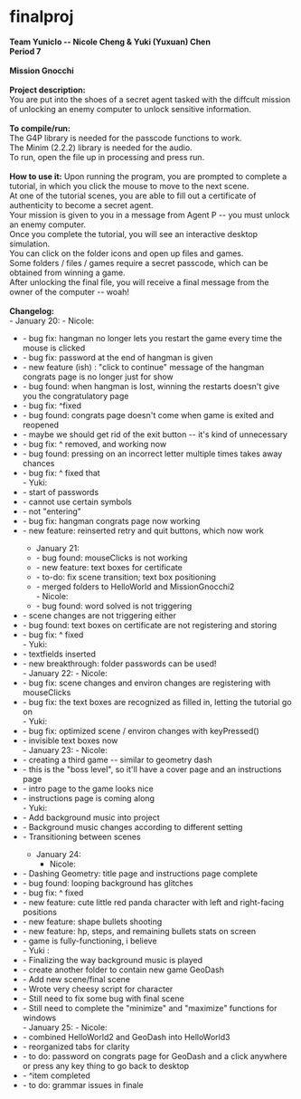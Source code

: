 # finalproj
<b>
Team Yuniclo -- Nicole Cheng & Yuki (Yuxuan) Chen <br>
Period 7<br>
<br>
Mission Gnocchi<br>
<br>
Project description:</b><br>
You are put into the shoes of a secret agent tasked with the diffcult mission of unlocking an enemy computer to unlock sensitive information.<br>
<br>
<b>To compile/run:</b><br>
The G4P library is needed for the passcode functions to work.<br> 
The Minim (2.2.2) library is needed for the audio.<br>
To run, open the file up in processing and press run.<br>
<br>
<b>How to use it:</b>
Upon running the program, you are prompted to complete a tutorial, in which you click the mouse to move to the next scene. <br>
At one of the tutorial scenes, you are able to fill out a certificate of authenticity to become a secret agent.<br>
Your mission is given to you in a message from Agent P -- you must unlock an enemy computer. <br>
Once you complete the tutorial, you will see an interactive desktop simulation. <br>
You can click on the folder icons and open up files and games.<br>
Some folders / files / games require a secret passcode, which can be obtained from winning a game.<br>
After unlocking the final file, you will receive a final message from the owner of the computer -- woah!<br>
<br>
<b>Changelog:</b><br>
- January 20:
	- Nicole:<br>
	<ul>
     <li>       - bug fix: hangman no longer lets you restart the game every time the mouse is clicked </li>
	 <li>		- bug fix: password at the end of hangman is given</li>
	<li>		- new feature (ish) : "click to continue" message of the hangman congrats page is no longer just for show</li>
		<li>	- bug found: when hangman is lost, winning the restarts doesn't give you the congratulatory page</li>
	<li>		- bug fix: ^fixed</li>
		<li>	- bug found: congrats page doesn't come when game is exited and reopened</li>
	<li>	    - maybe we should get rid of the exit button -- it's kind of unnecessary</li>
<li>			- bug fix: ^ removed, and working now</li>
	<li>		- bug found: pressing on an incorrect letter multiple times takes away chances</li>
		<li>	- bug fix: ^ fixed that</li>
	- Yuki:
<li>			- start of passwords</li>
	<li>			- cannot use certain symbols</li>
		<li>		- not "entering"</li>
<li>			- bug fix: hangman congrats page now working</li>
	<li>		- new feature: reinserted retry and quit buttons, which now work</li>
			
- January 21:
		<li>	- bug found: mouseClicks is not working</li>
	<li>		- new feature: text boxes for certificate</li>
	<li>		- to-do: fix scene transition; text box positioning</li>
	<li>		- merged folders to HelloWorld and MissionGnocchi2</li>
	- Nicole:
		<li>	- bug found: word solved is not triggering</li>
<li>			- scene changes are not triggering either</li>
	<li>		- bug found: text boxes on certificate are not registering and storing</li>
		<li>	- bug fix: ^ fixed</li>
	- Yuki:
<li>			- textfields inserted</li>
	<li>		- new breakthrough: folder passwords can be used!</li>
- January 22:
	- Nicole:
		<li>	- bug fix: scene changes and environ changes are registering with mouseClicks</li>
	<li>		- bug fix: the text boxes are recognized as filled in, letting the tutorial go on</li>
	- Yuki:
		<li>	- bug fix: optimized scene / environ changes with keyPressed()</li>
			<li>- invisible text boxes now</li>
- January 23:
	- Nicole:
<li>			- creating a third game -- similar to geometry dash</li>
	<li>		- this is the "boss level", so it'll have a cover page and an instructions page</li>
		<li>	- intro page to the game looks nice</li>
<li>			- instructions page is coming along</li>
	- Yuki:
	<li>		- Add background music into project</li>
		<li>	- Background music changes according to different setting</li>
		<li>	- Transitioning between scenes</li>

- January 24:
	- Nicole:
<li>			- Dashing Geometry: title page and instructions page complete</li>
	<li>		- bug found: looping background has glitches</li>
		<li>	- bug fix: ^ fixed</li>
<li>			- new feature: cute little red panda character with left and right-facing positions</li>
	<li>		- new feature: shape bullets shooting</li>
		<li>	- new feature: hp, steps, and remaining bullets stats on screen</li>
			<li>- game is fully-functioning, i believe</li>
 	- Yuki :
<li>			- Finalizing the way background music is played</li>
	<li>		- create another folder to contain new game GeoDash</li>
		<li>	- Add new scene/final scene</li>
			<li>- Wrote very cheesy script for character</li>
<li>			- Still need to fix some bug with final scene</li>
	<li>		- Still need to complete the "minimize" and "maximize" functions for windows</li>
- January 25:
	- Nicole:
		<li>	- combined HelloWorld2 and GeoDash into HelloWorld3</li>
<li>			- reorganized tabs for clarity</li>
	<li>		- to do: password on congrats page for GeoDash and a click anywhere or press any key thing to go back to desktop</li>
		<li>	- ^item completed</li>
<li>			- to do: grammar issues in finale</li>
</ul>